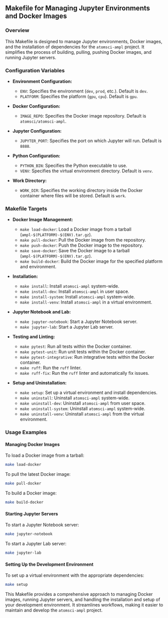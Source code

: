 ## Makefile for Managing Jupyter Environments and Docker Images

### **Overview**

This Makefile is designed to manage Jupyter environments, Docker images, and the installation of dependencies for the `atomsci-ampl` project. It simplifies the process of building, pulling, pushing Docker images, and running Jupyter servers.

### **Configuration Variables**

- **Environment Configuration:**

  - `ENV`: Specifies the environment (`dev`, `prod`, etc.). Default is `dev`.
  - `PLATFORM`: Specifies the platform (`gpu`, `cpu`). Default is `gpu`.

- **Docker Configuration:**

  - `IMAGE_REPO`: Specifies the Docker image repository. Default is `atomsci/atomsci-ampl`.

- **Jupyter Configuration:**

  - `JUPYTER_PORT`: Specifies the port on which Jupyter will run. Default is `8888`.

- **Python Configuration:**

  - `PYTHON_BIN`: Specifies the Python executable to use.
  - `VENV`: Specifies the virtual environment directory. Default is `venv`.

- **Work Directory:**
  - `WORK_DIR`: Specifies the working directory inside the Docker container where files will be stored. Default is `work`.

### **Makefile Targets**

- **Docker Image Management:**

  - `make load-docker`: Load a Docker image from a tarball (`ampl-$(PLATFORM)-$(ENV).tar.gz`).
  - `make pull-docker`: Pull the Docker image from the repository.
  - `make push-docker`: Push the Docker image to the repository.
  - `make save-docker`: Save the Docker image to a tarball (`ampl-$(PLATFORM)-$(ENV).tar.gz`).
  - `make build-docker`: Build the Docker image for the specified platform and environment.

- **Installation:**

  - `make install`: Install `atomsci-ampl` system-wide.
  - `make install-dev`: Install `atomsci-ampl` in user space.
  - `make install-system`: Install `atomsci-ampl` system-wide.
  - `make install-venv`: Install `atomsci-ampl` in a virtual environment.

- **Jupyter Notebook and Lab:**

  - `make jupyter-notebook`: Start a Jupyter Notebook server.
  - `make jupyter-lab`: Start a Jupyter Lab server.

- **Testing and Linting:**

  - `make pytest`: Run all tests within the Docker container.
  - `make pytest-unit`: Run unit tests within the Docker container.
  - `make pytest-integrative`: Run integrative tests within the Docker container.
  - `make ruff`: Run the `ruff` linter.
  - `make ruff-fix`: Run the `ruff` linter and automatically fix issues.

- **Setup and Uninstallation:**
  - `make setup`: Set up a virtual environment and install dependencies.
  - `make uninstall`: Uninstall `atomsci-ampl` system-wide.
  - `make uninstall-dev`: Uninstall `atomsci-ampl` from user space.
  - `make uninstall-system`: Uninstall `atomsci-ampl` system-wide.
  - `make uninstall-venv`: Uninstall `atomsci-ampl` from the virtual environment.

### **Usage Examples**

#### **Managing Docker Images**

To load a Docker image from a tarball:

```bash
make load-docker
```

To pull the latest Docker image:

```bash
make pull-docker
```

To build a Docker image:

```bash
make build-docker
```

#### **Starting Jupyter Servers**

To start a Jupyter Notebook server:

```bash
make jupyter-notebook
```

To start a Jupyter Lab server:

```bash
make jupyter-lab
```

#### **Setting Up the Development Environment**

To set up a virtual environment with the appropriate dependencies:

```bash
make setup
```

This Makefile provides a comprehensive approach to managing Docker images, running Jupyter servers, and handling the installation and setup of your development environment. It streamlines workflows, making it easier to maintain and develop the `atomsci-ampl` project.
